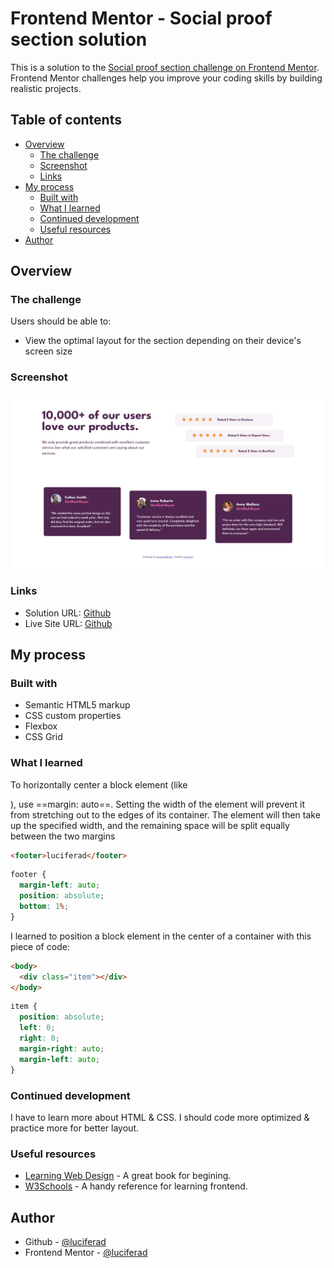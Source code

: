 # Frontend Mentor - Social proof section solution

This is a solution to the [Social proof section challenge on Frontend Mentor](https://www.frontendmentor.io/challenges/social-proof-section-6e0qTv_bA). Frontend Mentor challenges help you improve your coding skills by building realistic projects. 

## Table of contents

- [Overview](#overview)
  - [The challenge](#the-challenge)
  - [Screenshot](#screenshot)
  - [Links](#links)
- [My process](#my-process)
  - [Built with](#built-with)
  - [What I learned](#what-i-learned)
  - [Continued development](#continued-development)
  - [Useful resources](#useful-resources)
- [Author](#author)

## Overview

### The challenge

Users should be able to:

- View the optimal layout for the section depending on their device's screen size

### Screenshot

![](design/social_desktop.png)

### Links

- Solution URL: [Github](https://github.com/luciferad/social-proof-section-master)
- Live Site URL: [Github](https://luciferad.github.io/social-proof-section-master/)

## My process

### Built with

- Semantic HTML5 markup
- CSS custom properties
- Flexbox
- CSS Grid

### What I learned

To horizontally center a block element (like <div>), use ==margin: auto==. Setting the width of the element will prevent it from stretching out to the edges of its container. The element will then take up the specified width, and the remaining space will be split equally between the two margins

```html
<footer>luciferad</footer>
```
```css
footer {
  margin-left: auto;
  position: absolute;
  bottom: 1%;
}
```
I learned to position a block element in the center of a container with this piece of code:
```html
<body>
  <div class="item"></div>
</body>
```
```css
item {
  position: absolute;
  left: 0;
  right: 0;
  margin-right: auto;
  margin-left: auto;
}
```

### Continued development

I have to learn more about HTML & CSS. I should code more optimized & practice more for better layout.

### Useful resources

- [Learning Web Design](https://www.amazon.com/Learning-Web-Design-Beginners-JavaScript/dp/1491960205) - A great book for begining.
- [W3Schools](https://www.w3schools.com) - A handy reference for learning frontend.

## Author

- Github - [@luciferad](https://github.com/luciferad)
- Frontend Mentor - [@luciferad](https://www.frontendmentor.io/profile/luciferad)